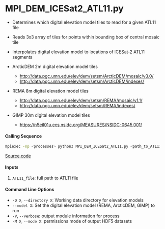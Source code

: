 MPI_DEM_ICESat2_ATL11.py
========================

- Determines which digital elevation model tiles to read for a given ATL11 file  
- Reads 3x3 array of tiles for points within bounding box of central mosaic tile  
- Interpolates digital elevation model to locations of ICESat-2 ATL11 segments  

- ArcticDEM 2m digital elevation model tiles  
    * http://data.pgc.umn.edu/elev/dem/setsm/ArcticDEM/mosaic/v3.0/  
    * http://data.pgc.umn.edu/elev/dem/setsm/ArcticDEM/indexes/  

- REMA 8m digital elevation model tiles  
    * http://data.pgc.umn.edu/elev/dem/setsm/REMA/mosaic/v1.1/  
    * http://data.pgc.umn.edu/elev/dem/setsm/REMA/indexes/  

- GIMP 30m digital elevation model tiles  
    * https://n5eil01u.ecs.nsidc.org/MEASURES/NSIDC-0645.001/  

#### Calling Sequence
```bash
mpiexec -np <processes> python3 MPI_DEM_ICESat2_ATL11.py <path_to_ATL11_file>
```
[Source code](https://github.com/tsutterley/read-ICESat-2/blob/main/scripts/MPI_DEM_ICESat2_ATL11.py)  

#### Inputs
1. `ATL11_file`: full path to ATL11 file  

#### Command Line Options
- `-D X`, `--directory X`: Working data directory for elevation models
- `--model X`: Set the digital elevation model (REMA, ArcticDEM, GIMP) to run
- `-V`, `--verbose`: output module information for process  
- `-M X`, `--mode X`: permissions mode of output HDF5 datasets  
